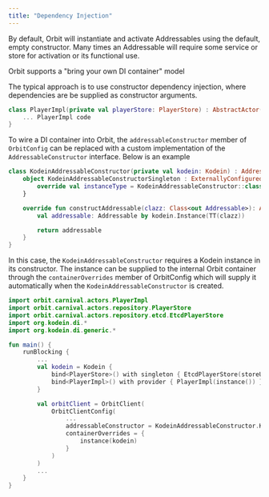 ```yaml
---
title: "Dependency Injection"
---
```


By default, Orbit will instantiate and activate Addressables using the default, empty constructor. Many times an Addressable will require some service or store for activation or its functional use.

Orbit supports a "bring your own DI container" model

The typical approach is to use constructor dependency injection, where dependencies are be supplied as constructor arguments.

```kotlin
class PlayerImpl(private val playerStore: PlayerStore) : AbstractActor(), Player {
    ... PlayerImpl code
}
```

To wire a DI container into Orbit, the `addressableConstructor` member of `OrbitConfig` can be replaced with a custom implementation of the `AddressableConstructor` interface. Below is an example 

```kotlin
class KodeinAddressableConstructor(private val kodein: Kodein) : AddressableConstructor {
    object KodeinAddressableConstructorSingleton : ExternallyConfigured<AddressableConstructor> {
        override val instanceType = KodeinAddressableConstructor::class.java
    }

    override fun constructAddressable(clazz: Class<out Addressable>): Addressable {
        val addressable: Addressable by kodein.Instance(TT(clazz))

        return addressable
    }
}
```

In this case, the `KodeinAddressableConstructor` requires a Kodein instance in its constructor. The instance can be supplied to the internal Orbit container through the `containerOverrides` member of OrbitConfig which will supply it automatically when the `KodeinAddressableConstructor` is created.

```kotlin
import orbit.carnival.actors.PlayerImpl
import orbit.carnival.actors.repository.PlayerStore
import orbit.carnival.actors.repository.etcd.EtcdPlayerStore
import org.kodein.di.*
import org.kodein.di.generic.*

fun main() {
    runBlocking {
        ...
        val kodein = Kodein {
            bind<PlayerStore>() with singleton { EtcdPlayerStore(storeUrl) }
            bind<PlayerImpl>() with provider { PlayerImpl(instance()) }
        }

        val orbitClient = OrbitClient(
            OrbitClientConfig(
                ...
                addressableConstructor = KodeinAddressableConstructor.KodeinAddressableConstructorSingleton,
                containerOverrides = {
                    instance(kodein)
                }
            )
        )
        ...
    }
}
```


